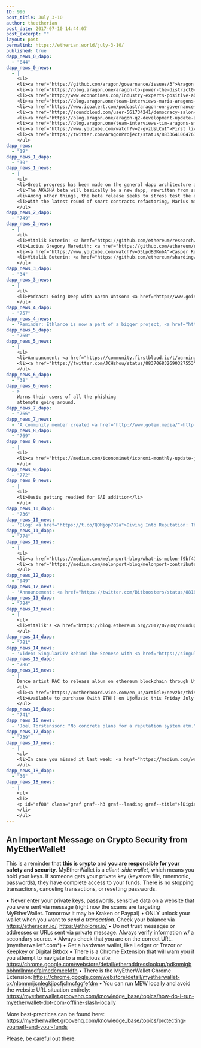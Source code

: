 ```yaml
---
ID: 996
post_title: July 3-10
author: theetherian
post_date: 2017-07-10 14:44:07
post_excerpt: ""
layout: post
permalink: https://etherian.world/july-3-10/
published: true
dapp_news_0_dapp:
  - "844"
dapp_news_0_news:
  - |
    <ul>
    <li><a href="https://github.com/aragon/governance/issues/3">Aragon's Community Governance Model introduced</a></li>
    <li><a href="https://blog.aragon.one/aragon-to-power-the-district0x-network-ad936e41b290">The first resident of the Aragon Network, district0x Network, all their districts will be powered by Aragon!</a></li>
    <li><a href="http://www.econotimes.com/Industry-experts-positive-about-cryptocurrency-growth-despite-recent-market-instability-781385">Aragon's Luis Cuende shared his thoughts on cryptocurrency growth and the recent market instability on an EconoTimes article.</a></li>
    <li><a href="https://blog.aragon.one/team-interviews-maria-aragons-head-of-strategy-and-operations-17c2a758aaf3">Introducing Aragon's Head of Strategy and Operations, Maria, the latest addition to Aragon's team!</a></li>
    <li><a href="https://www.icoalert.com/podcast/aragon-on-governance-and-icos/">ICO Alert interviewed Luis and Jorge on their Podcast Episode 003 about governance and ICOs.</a></li>
    <li><a href="https://soundcloud.com/user-561734241/democracy-salon-aragon-icos-and-ethereum-oh-my/s-I4kEg">Democracy Salon Podcast: Aragon, ICOs and Ethereum, oh my!</a></li>
    <li><a href="https://blog.aragon.one/aragon-q2-development-update-a014f7de2624">Unveiled Aragon's Q2 Development Update, the first quarterly update featuring v0.4 release status and the road ahead!</a></li>
    <li><a href="https://blog.aragon.one/team-interviews-tim-aragons-smart-contract-engineer-319a3b1cc9fc">Officially welcoming Tim to the Aragon Dev Team!</a></li>
    <li><a href="https://www.youtube.com/watch?v=2-gvzUsLCuI">First live Dev Meeting video available for everyone to view</a></li>
    <li><a href="https://twitter.com/AragonProject/status/883364106476105729">There has been scammers posting phishing messages at Aragon Slack, the team will never send such messages!</a></li>
    </ul>
dapp_news:
  - "19"
dapp_news_1_dapp:
  - "30"
dapp_news_1_news:
  - |
    <ul>
    <li>Great progress has been made on the general dapp architecture and on the UX/UI side of things. We have also started working on the MVP for our first token proposal and on a fully functional Web version of AKASHA.</li>
    <li>The AKASHA beta will basically be a new dapp, rewritten from scratch, applying all the insights gained during the alpha. By the look of things, we anticipate the beta release somewhere around Q3-Q4.</li>
    <li>Among other things, the beta release seeks to stress test the entire dapp architecture and its limits in an attempt to see how the infrastructure behaves (Ethereum/Whisper/IPFS/SWARM) with thousands of active users and transactions.</li>
    <li>With the latest round of smart contracts refactoring, Marius managed to minimize the on-chain footprint even further and we seek to understand from this release how the dapp will fit into the whole Ethereum network in anticipation of the main network launch.</li>
    </ul>
dapp_news_2_dapp:
  - "749"
dapp_news_2_news:
  - |
    <ul>
    <li>Vitalik Buterin: <a href="https://github.com/ethereum/research/blob/master/casper4/papers/discouragement.pdf">"Discouragement Attacks"</a></li>
    <li>Lucius Gregory Meredith: <a href="https://github.com/ethereum/research/blob/master/casper4/papers/discouragement.pdf">"Rewriting the Derivative"</a></li>
    <li><a href="https://www.youtube.com/watch?v=D5LpdB3KnbA">Casper Research 12</a></li>
    <li>Vitalik Buterin: <a href="https://github.com/ethereum/sharding/blob/master/doc.md">"Sharding"</a></li>
    </ul>
dapp_news_3_dapp:
  - "34"
dapp_news_3_news:
  - |
    <ul>
    <li>Podcast: Going Deep with Aaron Watson: <a href="http://www.goingdeepwithaaron.com/podcast/227-jack-du-rose-aron-fischer-rethinking-the-future-of-work-on-the-blockchain-and-ethereum-with-colonyio">Jack du Rose &amp; Aron Fischer, Rethinking the Future of Work on the Blockchain and Ethereum with Colony.io</a></li>
    </ul>
dapp_news_4_dapp:
  - "757"
dapp_news_4_news:
  - 'Reminder: Ethlance is now a part of a bigger project, <a href="https://blog.district0x.io/district0x-network-fundraiser-23a64fd159f4">district0x</a>'
dapp_news_5_dapp:
  - "760"
dapp_news_5_news:
  - |
    <ul>
    <li>Announcment: <a href="https://community.firstblood.io/t/warning-do-not-follow-links-or-send-to-an-address-without-verifying-its-validity/513">!WARNING! Do not follow links or send to an address without verifying its validity</a></li>
    <li><a href="https://twitter.com/JCHzhou/status/883706832690327553">#FirstBlood devs deployed all the new features 2 days ago now counting down @firstbloodio 's Beta. Announcement coming soon! Stay tuned!</a></li>
    </ul>
dapp_news_6_dapp:
  - "38"
dapp_news_6_news:
  - >
    Warns their users of all the phishing
    attempts going around.
dapp_news_7_dapp:
  - "766"
dapp_news_7_news:
  - 'A community member created <a href="http://www.golem.media/">http://www.golem.media</a>, a site for people to post images rendered on the golem network'
dapp_news_8_dapp:
  - "769"
dapp_news_8_news:
  - |
    <ul>
    <li><a href="https://medium.com/iconominet/iconomi-monthly-update-june-2017-e77f4a92b858">ICONOMI Monthly Update — June 2017</a></li>
    </ul>
dapp_news_9_dapp:
  - "772"
dapp_news_9_news:
  - |
    <ul>
    <li>Oasis getting readied for SAI addition</li>
    </ul>
dapp_news_10_dapp:
  - "736"
dapp_news_10_news:
  - 'Blog: <a href="https://t.co/QDMjop702a">Diving Into Reputation: Things To Consider When Building a World Class Reputation System on the Web</a>'
dapp_news_11_dapp:
  - "774"
dapp_news_11_news:
  - |
    <ul>
    <li><a href="https://medium.com/melonport-blog/what-is-melon-f9bf41600b7e">What is Melon?</a></li>
    <li><a href="https://medium.com/melonport-blog/melonport-contributes-to-european-regulatory-initiative-report-around-blockchain-f607ec4ac0a7">Melonport contributes to European Regulatory Initiative Report around blockchain</a></li>
    </ul>
dapp_news_12_dapp:
  - "949"
dapp_news_12_news:
  - 'Announcement: <a href="https://twitter.com/Bitboosters/status/881828143203581952">Partnership between BitBoost and PassLfix</a>'
dapp_news_13_dapp:
  - "784"
dapp_news_13_news:
  - |
    <ul>
    <li>Vitalik's <a href="https://blog.ethereum.org/2017/07/08/roundup_q2/">Q2 Roundup</a> includes a section on Swarm.</li>
    </ul>
dapp_news_14_dapp:
  - "781"
dapp_news_14_news:
  - 'Video: SingularDTV Behind The Scenese with <a href="https://singulardtv.com/video/Vvrd-2i7or0">English</a> and <a href="https://t.co/NKCaKOiMVU">Chinese</a> subtitles'
dapp_news_15_dapp:
  - "786"
dapp_news_15_news:
  - |
    Dance artist RAC to release album on ethereum blockchain through UjoMusic partnership
    <ul>
    <li><a href="https://motherboard.vice.com/en_us/article/nevzbz/this-dj-has-released-the-first-full-length-album-using-the-ethereum-blockchain">Vice:Motherboard Article</a></li>
    <li>Available to purchase (with ETH!) on UjoMusic this Friday July 14th</li>
    </ul>
dapp_news_16_dapp:
  - "741"
dapp_news_16_news:
  - 'Joel Torstensson: "No concrete plans for a reputation system atm."'
dapp_news_17_dapp:
  - "739"
dapp_news_17_news:
  - |
    <ul>
    <li>In case you missed it last week: <a href="https://medium.com/wetrust-blog/wetrust-community-update-6-29-a51340427448">WeTrust Community Update 6/29</a></li>
    </ul>
dapp_news_18_dapp:
  - "36"
dapp_news_18_news:
  - |
    <ul>
    <li>
    <p id="ef88" class="graf graf--h3 graf--leading graf--title">[Digix Dev Update — 10th July 2017](https://medium.com/@Digix/digix-dev-update-10th-july-2017-ab6838fae2c3)</p>
    </li>
    </ul>
---
```

<h2><strong>An Important Message on Crypto Security from MyEtherWallet!</strong></h2>
This is a reminder that <strong>this is crypto</strong> and <strong>you are responsible for your safety and security</strong>. MyEtherWallet is a <em>client-side wallet</em>, which means you hold your keys. If someone gets your private key (keystore file, mnemonic, passwords), they have complete access to your funds. There is no stopping transactions, canceling transactions, or resetting passwords.

• Never enter your private keys, passwords, sensitive data on a website that you were sent via message (right now the scams are targeting MyEtherWallet. Tomorrow it may be Kraken or Paypal)
• ONLY unlock your wallet when you want to _send a transaction_. Check your balance via <a href="https://etherscan.io/">https://etherscan.io/</a>, <a href="https://ethplorer.io/">https://ethplorer.io/</a>
• Do not trust messages or addresses or URLs sent via private message. Always verify information w/ a secondary source.
• Always check that you are on the correct URL. (myetherwallet*.com*)
• Get a hardware wallet, like Ledger or Trezor or Keepkey or Digital Bitbox
• There is a Chrome Extension that will warn you if you attempt to navigate to a malicious site: <a href="https://chrome.google.com/webstore/detail/etheraddresslookup/pdknmigbbbhmllnmgdfalmedcmcefdfn">https://chrome.google.com/webstore/detail/etheraddresslookup/pdknmigbbbhmllnmgdfalmedcmcefdfn</a>
• There is the MyEtherWallet Chrome Extension: <a href="https://chrome.google.com/webstore/detail/myetherwallet-cx/nlbmnnijcnlegkjjpcfjclmcfggfefdm">https://chrome.google.com/webstore/detail/myetherwallet-cx/nlbmnnijcnlegkjjpcfjclmcfggfefdm</a>
• You can run MEW locally and avoid the website URL situation entirely: <a href="https://myetherwallet.groovehq.com/knowledge_base/topics/how-do-i-run-myetherwallet-dot-com-offline-slash-locally">https://myetherwallet.groovehq.com/knowledge_base/topics/how-do-i-run-myetherwallet-dot-com-offline-slash-locally</a>

More best-practices can be found here: <a href="https://myetherwallet.groovehq.com/knowledge_base/topics/protecting-yourself-and-your-funds">https://myetherwallet.groovehq.com/knowledge_base/topics/protecting-yourself-and-your-funds</a>

Please, be careful out there.